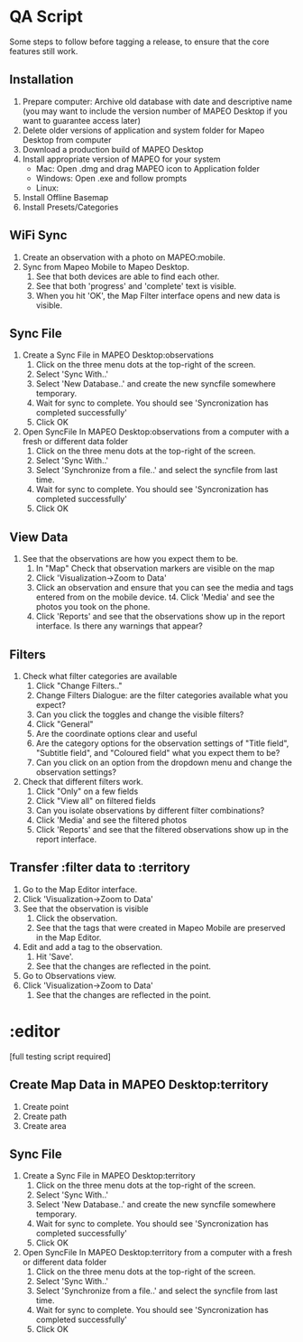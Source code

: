 # QA Script

Some steps to follow before tagging a release, to ensure that the core features still work.
## Installation

1. Prepare computer: Archive old database with date and descriptive name (you may want to include the version number of MAPEO Desktop if you want to guarantee access later) 
2. Delete older versions of application and system folder for Mapeo Desktop from computer
3. Download a production build of MAPEO Desktop
4. Install appropriate version of MAPEO for your system
    - Mac: Open .dmg and drag MAPEO icon to Application folder
    - Windows: Open .exe and follow prompts
    - Linux:
5. Install Offline Basemap 
6. Install Presets/Categories 

## WiFi Sync

1. Create an observation with a photo on MAPEO:mobile. 
2. Sync from Mapeo Mobile to Mapeo Desktop.
    1. See that both devices are able to find each other.
    2. See that both 'progress' and 'complete' text is visible.
    3. When you hit 'OK', the Map Filter interface opens and new data is visible.

## Sync File

1. Create a Sync File in MAPEO Desktop:observations
    1. Click on the three menu dots at the top-right of the screen.
    2. Select 'Sync With..'
    3. Select 'New Database..' and create the new syncfile somewhere temporary.
    4. Wait for sync to complete. You should see 'Syncronization has completed successfully'
    5. Click OK
2. Open SyncFile In MAPEO Desktop:observations from a computer with a fresh or different data folder 
    1. Click on the three menu dots at the top-right of the screen.
    2. Select 'Sync With..'
    3. Select 'Synchronize from a file..' and select the syncfile from last time.
    4. Wait for sync to complete. You should see 'Syncronization has completed successfully'
    5. Click OK

## View Data

1. See that the observations are how you expect them to be.
    1. In "Map" Check that observation markers are visible on the map
    2. Click 'Visualization->Zoom to Data'
    3. Click an observation and ensure that you can see the media and tags entered
    from on the mobile device.
    t4. Click 'Media' and see the photos you took on the phone.
    5. Click 'Reports' and see that the observations show up in the report
    interface. Is there any warnings that appear?

## Filters

1. Check what filter categories are available
    1. Click "Change Filters.."
    2. Change Filters Dialogue: are the filter categories available what you expect? 
    3. Can you click the toggles and change the visible filters?
    4. Click "General"
    5. Are the coordinate options clear and useful
    6. Are the category options for the observation settings of "Title field", "Subtitle field", and "Coloured field" what you expect them to be? 
    7. Can you click on an option from the dropdown menu and change the observation settings?
2. Check that different filters work.
    1. Click "Only" on a few fields
    2. Click "View all" on filtered fields
    3. Can you isolate observations by different filter combinations?
    4. Click 'Media' and see the filtered photos
    5. Click 'Reports' and see that the filtered observations show up in the report
    interface.

## Transfer :filter data to  :territory

1. Go to the Map Editor interface.
2. Click 'Visualization->Zoom to Data'
3. See that the observation is visible
    1. Click the observation.
    2. See that the tags that were created in Mapeo Mobile are preserved in the
    Map Editor.
4. Edit and add a tag to the observation.
    1. Hit 'Save'.
    2. See that the changes are reflected in the point.
5. Go to Observations view.
6. Click 'Visualization->Zoom to Data'
    1. See that the changes are reflected in the point.

# :editor

[full testing script required]

## Create Map Data in MAPEO Desktop:territory

1. Create point
2. Create path
3. Create area

## Sync File

1. Create a Sync File in MAPEO Desktop:territory
    1. Click on the three menu dots at the top-right of the screen.
    2. Select 'Sync With..'
    3. Select 'New Database..' and create the new syncfile somewhere temporary.
    4. Wait for sync to complete. You should see 'Syncronization has completed successfully'
    5. Click OK
2. Open SyncFile In MAPEO Desktop:territory from a computer with a fresh or different data folder 
    1. Click on the three menu dots at the top-right of the screen.
    2. Select 'Sync With..'
    3. Select 'Synchronize from a file..' and select the syncfile from last time.
    4. Wait for sync to complete. You should see 'Syncronization has completed successfully'
    5. Click OK
